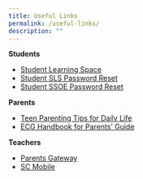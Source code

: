 ```yaml
---
title: Useful Links
permalink: /useful-links/
description: ""
---
```

<p><strong>Students</strong></p>
<ul>
<li><a href="https://vle.learning.moe.edu.sg/login" target="_blank" rel="noopener">Student Learning Space</a></li>
<li><a href="https://go.gov.sg/jysls" target="_blank" rel="noopener">Student SLS Password Reset</a></li>
<li><a href="https://go.gov.sg/jyssoe" target="_blank" rel="noopener">Student SSOE Password Reset</a></li>
</ul>
<p><strong>Parents</strong></p>
<ul>
<li><a href="/files/Teen%20Parenting%20Tips%20for%20Daily%20Life.pdf" target="">Teen Parenting Tips for Daily Life</a></li>
<li><a href="https://www.moe.gov.sg/microsites/ecg-parent-guide/index.html" target="">ECG Handbook for Parents&rsquo; Guide</a></li>
</ul>
<p><strong>Teachers</strong></p>
<ul>
<li><a href="https://pg.moe.edu.sg/" target="_blank" rel="noopener">Parents Gateway</a></li>
<li><a href="https://scmobile.moe.edu.sg/login" target="_blank" rel="noopener">SC Mobile</a></li>
</ul>